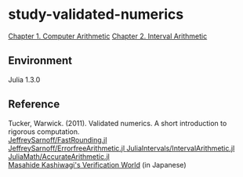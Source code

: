 # study-validated-numerics
[Chapter 1. Computer Arithmetic](https://nbviewer.jupyter.org/github/matsueushi/study-validated-numerics/blob/master/notebook/ch1-computer-arithmetic.ipynb)
[Chapter 2. Interval Arithmetic](https://nbviewer.jupyter.org/github/matsueushi/study-validated-numerics/blob/master/notebook/ch2-computer-arithmetic.ipynb)

## Environment
Julia 1.3.0

## Reference
Tucker, Warwick. (2011). Validated numerics. A short introduction to rigorous computation.  
[JeffreySarnoff/FastRounding.jl](https://github.com/JeffreySarnoff/FastRounding.jl)  
[JeffreySarnoff/ErrorfreeArithmetic.jl ](https://github.com/JeffreySarnoff/ErrorfreeArithmetic.jl/pulls)
[JuliaIntervals/IntervalArithmetic.jl](https://github.com/JuliaIntervals/IntervalArithmetic.jl)  
[JuliaMath/AccurateArithmetic.jl](https://github.com/JuliaMath/AccurateArithmetic.jl)  
[Masahide Kashiwagi's Verification World](http://verifiedby.me/) (in Japanese)